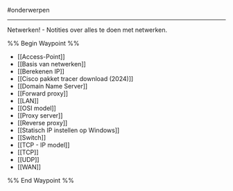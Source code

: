 #onderwerpen 

---
Netwerken! - Notities over alles te doen met netwerken.

%% Begin Waypoint %%
- [[Access-Point]]
- [[Basis van netwerken]]
- [[Berekenen IP]]
- [[Cisco pakket tracer download (2024)]]
- [[Domain Name Server]]
- [[Forward proxy]]
- [[LAN]]
- [[OSI model]]
- [[Proxy server]]
- [[Reverse proxy]]
- [[Statisch IP instellen op Windows]]
- [[Switch]]
- [[TCP - IP model]]
- [[TCP]]
- [[UDP]]
- [[WAN]]

%% End Waypoint %%

